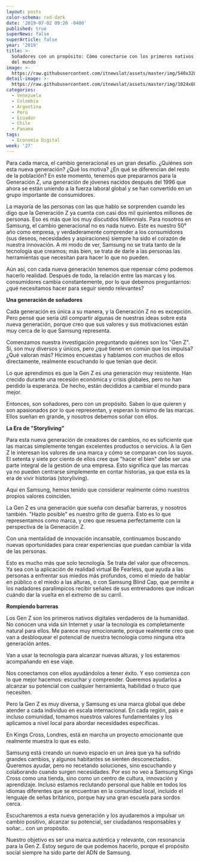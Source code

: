 ```yaml
---
layout: posts
color-schema: red-dark
date: '2019-07-02 09:20 -0400'
published: true
superNews: false
superArticle: false
year: '2019'
title: >-
  Soñadores con un propósito: Cómo conectarse con los primeros nativos digitales
  del mundo
image: >-
  https://raw.githubusercontent.com/itnewslat/assets/master/img/540x320/Millennials-p.jpg
detail-image: >-
  https://raw.githubusercontent.com/itnewslat/assets/master/img/1024x680/Millennials-g.jpg
categories:
  - Venezuela
  - Colombia
  - Argentina
  - Perú
  - Ecuador
  - Chile
  - Panama
tags:
  - Economía Digital
week: '27'
---
```

Para cada marca, el cambio generacional es un gran desafío. ¿Quiénes son esta nueva generación? ¿Qué los motiva? ¿En qué se diferencian del resto de la población? En este momento, tenemos que prepararnos para la Generación Z, una generación de jóvenes nacidos después del 1996 que ahora se están uniendo a la fuerza laboral global y se han convertido en un grupo importante de consumidores.

La mayoría de las personas con las que hablo se sorprenden cuando les digo que la Generación Z ya cuenta con casi dos mil quinientos millones de personas. Eso es más que los muy discutidos Millennials. Para nosotros en Samsung, el cambio generacional no es nada nuevo. Este es nuestro 50° año como empresa, y verdaderamente comprender a los consumidores (sus deseos, necesidades y aspiraciones) siempre ha sido el corazón de nuestra innovación. A mi modo de ver, Samsung no se trata tanto de la tecnología que creamos; más bien, se trata de darle a las personas las herramientas que necesitan para hacer lo que no pueden. 

Aún así, con cada nueva generación tenemos que repensar cómo podemos hacerlo realidad. Después de todo, la relación entre las marcas y los consumidores cambia constantemente, por lo que debemos preguntarnos: ¿qué necesitamos hacer para seguir siendo relevantes?

**Una generación de soñadores**

Cada generación es única a su manera, y la Generación Z no es excepción. Pero pensé que sería útil compartir algunas de nuestras ideas sobre esta nueva generación, porque creo que sus valores y sus motivaciones están muy cerca de lo que Samsung representa.

Comenzamos nuestra investigación preguntando quiénes son los "Gen Z". Sí, son muy diversos y únicos, pero ¿qué tienen en común que los impulsa? ¿Qué valoran más? Hicimos encuestas y hablamos con muchos de ellos directamente, realmente escuchando lo que tenían que decir. 

Lo que aprendimos es que la Gen Z es una generación muy resistente. Han crecido durante una recesión económica y crisis globales, pero no han perdido la esperanza. De hecho, están decididos a cambiar el mundo para mejor. 

Entonces, son soñadores, pero con un propósito. Saben lo que quieren y son apasionados por lo que representan, y esperan lo mismo de las marcas. Ellos sueñan en grande, y nosotros debemos soñar con ellos. 

**La Era de "Storyliving"**

Para esta nueva generación de creadores de cambios, no es suficiente que las marcas simplemente tengan excelentes productos o servicios. A la Gen Z le interesan los valores de una marca y cómo se comparan con los suyos. El setenta y siete por ciento de ellos cree que "hacer el bien" debe ser una parte integral de la gestión de una empresa. Esto significa que las marcas ya no pueden centrarse simplemente en contar historias, ya que esta es la era de vivir historias (storyliving).

Aquí en Samsung, hemos tenido que considerar realmente cómo nuestros propios valores coinciden. 

La Gen Z es una generación que sueña con desafiar barreras, y nosotros también. "Hazlo posible" es nuestro grito de guerra. Esto es lo que representamos como marca, y creo que resuena perfectamente con la perspectiva de la Generación Z. 

Con una mentalidad de innovación incansable, continuamos buscando nuevas oportunidades para crear experiencias que puedan cambiar la vida de las personas. 

Esto es mucho más que solo tecnología. Se trata del valor que ofrecemos. Ya sea con la aplicación de realidad virtual Be Fearless, que ayuda a las personas a enfrentar sus miedos más profundos, como el miedo de hablar en público o el miedo a las alturas, o con Samsung Blind Cap, que permite a los nadadores paralímpicos recibir señales de sus entrenadores que indican cuándo dar la vuelta en el extremo de su carril. 

**Rompiendo barreras**

Los Gen Z son los primeros nativos digitales verdaderos de la humanidad. No conocen una vida sin Internet y usar la tecnología es completamente natural para ellos. Me parece muy emocionante, porque realmente creo que van a desbloquear el potencial de nuestra tecnología como ninguna otra generación antes. 

Van a usar la tecnología para alcanzar nuevas alturas, y los estaremos acompañando en ese viaje.  

Nos conectamos con ellos ayudándolos a tener éxito. Y eso comienza con lo que mejor hacemos: escuchar y comprender. Queremos ayudarlos a alcanzar su potencial con cualquier herramienta, habilidad o truco que necesiten.

Pero la Gen Z es muy diversa, y Samsung es una marca global que debe atender a cada individuo en escala internacional. En cada región, país e incluso comunidad, tomamos nuestros valores fundamentales y los aplicamos a nivel local para abordar necesidades específicas.  

En Kings Cross, Londres, está en marcha un proyecto emocionante que realmente muestra lo que es esto. 

Samsung está creando un nuevo espacio en un área que ya ha sufrido grandes cambios, y algunos habitantes se sienten desconectados. Queremos ayudar, pero no recetando soluciones, sino escuchando y colaborando cuando surgen necesidades. Por eso no veo a Samsung Kings Cross como una tienda, sino como un centro de cultura, innovación y aprendizaje. Incluso estamos reclutando personal que hable en todos los idiomas diferentes que se encuentran en la comunidad local, incluido el lenguaje de señas británico, porque hay una gran escuela para sordos cerca. 

Escucharemos a esta nueva generación y los ayudaremos a impulsar un cambio positivo, alcanzar su potencial, ser ciudadanos responsables y soñar... con un propósito.

Nuestro objetivo es ser una marca auténtica y relevante, con resonancia para la Gen Z. Estoy seguro de que podemos hacerlo, porque el propósito social siempre ha sido parte del ADN de Samsung.